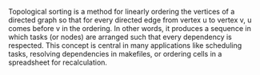 Topological sorting is a method for linearly ordering the vertices of a directed graph so that for every directed edge from vertex u to vertex v, u comes before v in the ordering. In other words, it produces a sequence in which tasks (or nodes) are arranged such that every dependency is respected. This concept is central in many applications like scheduling tasks, resolving dependencies in makefiles, or ordering cells in a spreadsheet for recalculation.